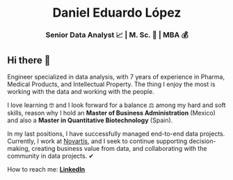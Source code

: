 <h1 align="center">Daniel Eduardo López</h1>

<h3 align="center"> Senior Data Analyst 📈 | M. Sc. 🧬 | MBA 💰 </h3>

<h2> Hi there 👋 </h2>

<p><!--em--> Engineer specialized in data analysis, with 7 years of experience in Pharma, Medical Products, and Intellectual Property. The thing I enjoy the most is working with the data and working with the people. 
  
I love learning 🤓 and I look forward for a balance ⚖ among my hard and soft skills, reason why I hold an <b>Master of Business Administration</b> (Mexico) and also a <b>Master in Quantitative Biotechnology</b> (Spain).
  
In my last positions, I have successfully managed end-to-end data projects. Currently, I work at <a href="https://www.novartis.com/">Novartis</a>, and I seek to continue supporting decision-making, creating business value from data, and collaborating with the community in data projects. ✔<!--/em--></p>

How to reach me:
**<a href="https://www.linkedin.com/in/daniel-eduardo-lopez">LinkedIn</a>**

<!--
**DanielEduardoLopez/DanielEduardoLopez** is a ✨ _special_ ✨ repository because its `README.md` (this file) appears on your GitHub profile.

Here are some ideas to get you started:

- 🔭 I’m currently working on ...
- 🌱 I’m currently learning ...
- 👯 I’m looking to collaborate on ...
- 🤔 I’m looking for help with ...
- 💬 Ask me about ...
- 📫 How to reach me: ...
- 😄 Pronouns: ...
- ⚡ Fun fact: ...
-->
